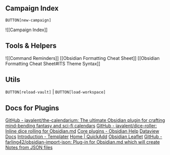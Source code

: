 ## Campaign Index

`BUTTON[new-campaign]`

![[Campaign Index]]

## Tools & Helpers
![[Command Reminders]]
[[Obsidian Formatting Cheat Sheet]]
[[Obsidian Formatting Cheat Sheet#ITS Theme Syntax]]

## Utils
`BUTTON[reload-vault]` | `BUTTON[load-workspace]`


## Docs for Plugins
[GitHub - javalent/the-calendarium: The ultimate Obsidian plugin for crafting mind-bending fantasy and sci-fi calendars](https://github.com/javalent/the-calendarium)
[GitHub - javalent/dice-roller: Inline dice rolling for Obsidian.md](https://github.com/javalent/dice-roller)
[Core plugins - Obsidian Help](https://help.obsidian.md/Plugins/Core+plugins)
[Dataview Docs](https://blacksmithgu.github.io/obsidian-dataview/)
[Introduction - Templater](https://silentvoid13.github.io/Templater/)
[Home | QuickAdd](https://quickadd.obsidian.guide)
[Obsidian Leaflet](https://github.com/javalent/obsidian-leaflet)
[GitHub - farling42/obsidian-import-json: Plug-in for Obsidian.md which will create Notes from JSON files](https://github.com/farling42/obsidian-import-json)